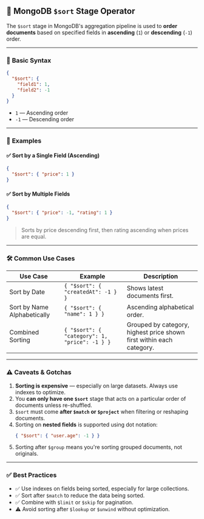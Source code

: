 ## 🔹 MongoDB `$sort` Stage Operator

The `$sort` stage in MongoDB's aggregation pipeline is used to **order
documents** based on specified fields in **ascending** (`1`) or **descending**
(`-1`) order.

---

### 📌 **Basic Syntax**

```json
{
  "$sort": {
    "field1": 1,
    "field2": -1
  }
}
```

- `1` — Ascending order
- `-1` — Descending order

---

### 📌 **Examples**

#### ✅ Sort by a Single Field (Ascending)

```json
{
  "$sort": { "price": 1 }
}
```

#### ✅ Sort by Multiple Fields

```json
{
  "$sort": { "price": -1, "rating": 1 }
}
```

> Sorts by price descending first, then rating ascending when prices are equal.

---

### 🛠 Common Use Cases

| Use Case                    | Example                                       | Description                                                          |
| --------------------------- | --------------------------------------------- | -------------------------------------------------------------------- |
| Sort by Date                | `{ "$sort": { "createdAt": -1 } }`            | Shows latest documents first.                                        |
| Sort by Name Alphabetically | `{ "$sort": { "name": 1 } }`                  | Ascending alphabetical order.                                        |
| Combined Sorting            | `{ "$sort": { "category": 1, "price": -1 } }` | Grouped by category, highest price shown first within each category. |

---

### ⚠️ **Caveats & Gotchas**

1. **Sorting is expensive** — especially on large datasets. Always use indexes
   to optimize.
2. You **can only have one `$sort`** stage that acts on a particular order of
   documents unless re-shuffled.
3. `$sort` must come **after `$match` or `$project`** when filtering or
   reshaping documents.
4. Sorting on **nested fields** is supported using dot notation:
   ```json
   { "$sort": { "user.age": -1 } }
   ```
5. Sorting after `$group` means you're sorting grouped documents, not originals.

---

### ✅ **Best Practices**

- ✅ Use indexes on fields being sorted, especially for large collections.
- ✅ Sort after `$match` to reduce the data being sorted.
- ✅ Combine with `$limit` or `$skip` for pagination.
- ⚠️ Avoid sorting after `$lookup` or `$unwind` without optimization.
